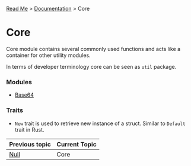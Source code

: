 [Read Me](https://github.com/bohdaq/rust-web-framework/blob/main/README.md) > [Documentation](https://github.com/bohdaq/rust-web-framework/tree/main/src/README.md)  > Core 

# Core 

Core module contains several commonly used functions and acts like a container for other utility modules.

In terms of developer terminology core can be seen as `util` package.

### Modules
  - [Base64](https://github.com/bohdaq/rust-web-framework/tree/main/src/core/base64)

### Traits 
  - `New` trait is used to retrieve new instance of a struct. Similar to `Default` trait in Rust.


Previous topic | Current Topic
--- |---------------
[Null](https://github.com/bohdaq/rust-web-framework/tree/main/src/null) | Core          
